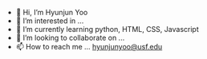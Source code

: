 - 👋 Hi, I’m Hyunjun Yoo
- 👀 I’m interested in ...
- 🌱 I’m currently learning python, HTML, CSS, Javascript
- 💞️ I’m looking to collaborate on ...
- 📫 How to reach me ... hyunjunyoo@usf.edu

<!---
destor306/destor306 is a ✨ special ✨ repository because its `README.md` (this file) appears on your GitHub profile.
You can click the Preview link to take a look at your changes.
--->
